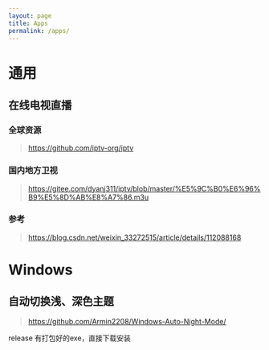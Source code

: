 ```yaml
---
layout: page
title: Apps
permalink: /apps/
---
```

# 通用

## 在线电视直播

### 全球资源
> https://github.com/iptv-org/iptv

### 国内地方卫视
> https://gitee.com/dyanj311/iptv/blob/master/%E5%9C%B0%E6%96%B9%E5%8D%AB%E8%A7%86.m3u

### 参考

> https://blog.csdn.net/weixin_33272515/article/details/112088168

# Windows

## 自动切换浅、深色主题

> https://github.com/Armin2208/Windows-Auto-Night-Mode/

release 有打包好的exe，直接下载安装